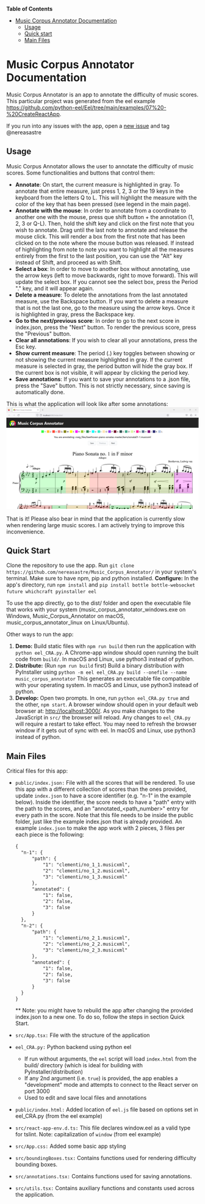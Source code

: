 **Table of Contents**

<!-- TOC -->

- [Music Corpus Annotator Documentation](#music-corpus-annotator-documentation)
    - [Usage](#usage)
    - [Quick start](#quick-start)
    - [Main Files](#main-files)

<!-- /TOC -->

# Music Corpus Annotator Documentation

Music Corpus Annotator is an app to annotate the difficulty of music scores. This particular project was generated from 
the eel example https://github.com/python-eel/Eel/tree/main/examples/07%20-%20CreateReactApp.

If you run into any issues with the app, open a [new issue](https://github.com/nereasastre/Music_Corpus_Annotator/issues) and tag @nereasastre

## Usage
Music Corpus Annotator allows the user to annotate the difficulty of music scores. Some functionalities and buttons that control them:
- **Annotate**: On start, the current measure is highlighted in gray. To annotate that entire measure, just press 1, 2, 3 or the 19 keys in the keyboard from the letters Q to L. 
  This will highlight the measure with the color of the key that has been pressed (see legend in the main page).
- **Annotate with the mouse**: In order to annotate from a coordinate to another one with the mouse, press que shift button + the annotation (1, 2, 3 or Q-L). 
  Then, hold the shift key and click on the first note that you wish to annotate. Drag until the last note to annotate and release the mouse click. This will render a box from the 
  first note that has been clicked on to the note where the mouse button was released. If instead of highlighting from note to note you want to highlight
  all the measures entirely from the first to the last position, you can use the "Alt" key instead of Shift, and proceed as with Shift.
- **Select a box**: In order to move to another box without annotating, use the arrow keys (left to move backwards, right
  to move forward). This will update the select box. If you cannot see the select box, press the Period "." key, and it will appear again.
- **Delete a measure**: To delete the annotations from the last annotated measure, use the Backspace button. If you want to delete a measure 
  that is not the last one, go to the measure using the arrow keys. Once it is highlighted in gray, press the Backspace key.
- **Go to the next/previous score**: In order to go to the next score in index.json, press the "Next" button. To render the previous score,
press the "Previous" button.
- **Clear all annotations**: If you wish to clear all your annotations, press the Esc key.  
- **Show current measure**: The period (.) key toggles between showing or not showing the current measure highlighted in gray. If the current measure is selected in gray, the period button will hide the gray box. If the current box is not visible, it will appear by clicking the period key.
- **Save annotations**: If you want to save your annotations to a .json file, press the "Save" button. This is not strictly necessary, since
saving is automatically done.

This is what the application will look like after some annotations:
![Demo.png](Demo.png)

That is it! Please also bear in mind that the application is currently slow when rendering large music scores. I am actively trying to improve this inconvenience.


## Quick Start
Clone the repository to use the app. Run `git clone https://github.com/nereasastre/Music_Corpus_Annotator/` in your system's terminal.
Make sure to have npm, pip and python installed.
**Configure:** In the app's directory, run `npm install` and `pip install bottle bottle-websocket future whichcraft pyinstaller eel`

To use the app directly, go to the dist/ folder and open the executable file that works with your system 
(music_corpus_annotator_windows.exe on Windows, Music_Corpus_Annotator on macOS, music_corpus_annotator_linux on Linux/Ubuntu).

Other ways to run the app:
1. **Demo:** Build static files with `npm run build` then run the application with `python eel_CRA.py`. A Chrome-app window should open running the built code from `build/`. In macOS and Linux, use python3 instead of python.
2. **Distribute:** (Run `npm run build` first) Build a binary distribution with PyInstaller using `python -m eel eel_CRA.py build --onefile --name music_corpus_annotator` 
   This generates an executable file compatible with your operating system. In macOS and Linux, use python3 instead of python.
3. **Develop:** Open two prompts. In one, run  `python eel_CRA.py true` and the other, `npm start`. A browser window should open in your default web browser at: [http://localhost:3000/](http://localhost:3000/). As you make changes to the JavaScript in `src/` the browser will reload. Any changes to `eel_CRA.py` will require a restart to take effect. You may need to refresh the browser window if it gets out of sync with eel.
In macOS and Linux, use python3 instead of python.

## Main Files

Critical files for this app:

- `public/index.json:` File with all the scores that will be rendered. To use this app with a different 
  collection of scores than the ones provided, update `index.json` to have a score identifier (e.g. "n-1" in the example below). Inside the identifier, the score needs to have a "path" entry with the path to the scores, 
  and an "annotated_<path_number>" entry for every path in the score. Note that this file needs to be inside the public folder, just like the example index.json that is already provided. An example `index.json` to make the app work 
  with 2 pieces, 3 files per each piece is the following:
  ```
  {
    "n-1": {
        "path": {
            "1": "clementi/no_1_1.musicxml",
            "2": "clementi/no_1_2.musicxml",
            "3": "clementi/no_1_3.musicxml"
        },
        "annotated": {
            "1": false,
            "2": false,
            "3": false
        }
    },
    "n-2": {
        "path": {
            "1": "clementi/no_2_1.musicxml",
            "2": "clementi/no_2_2.musicxml",
            "3": "clementi/no_2_3.musicxml"
        },
        "annotated": {
            "1": false,
            "2": false,
            "3": false
        }
    }
  }
  ```
  ** Note: you might have to rebuild the app after changing the provided index.json to a new one. To do so, follow the steps in section Quick Start.
  

- `src/App.tsx:` File with the structure of the application
- `eel_CRA.py:` Python backend using python eel
  - If run without arguments, the `eel` script will load `index.html` from the build/ directory (which is ideal for building with PyInstaller/distribution)
  - If any 2nd argument (i.e. `true`) is provided, the app enables a "development" mode and attempts to connect to the React server on port 3000
  - Used to edit and save local files and annotations
- `public/index.html:` Added location of `eel.js` file based on options set in eel_CRA.py  (from the eel example)
- `src/react-app-env.d.ts:` This file declares window.eel as a valid type for tslint. Note: capitalization of `window`
  (from eel example)
- `src/App.css:` Added some basic app styling
- `src/boundingBoxes.tsx:` Contains functions used for rendering difficulty bounding boxes.
- `src/annotations.tsx:` Contains functions used for saving annotations.
- `src/utils.tsx:` Contains auxiliary functions and constants used across the application.





